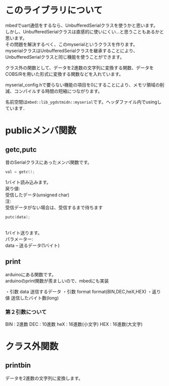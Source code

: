 # このライブラリについて

mbedでuart通信をするなら、UnbufferedSerialクラスを使うかと思います。
<br>しかし、UnbufferedSerialクラスは直感的に使いにくい...と思うこともあるかと思います。
<br>その問題を解決するべく、このmyserialというクラスを作ります。
<br>myserialクラスはUnbufferedSerialクラスを継承することにより、UnbufferedSerialクラスと同じ機能を使うことができます。

クラス外の関数として、データを2進数の文字列に変換する関数、データをCOBS/Rを用いた形式に変換する関数などを入れています。

myserial_config.hで要らない機能の項目を0にすることにより、メモリ領域の削減、コンパイルする時間の短縮につながります。

名前空間は`mbed::lib_ygdstmidn::myserial`です。ヘッダファイル内でusingしています．

# publicメンバ関数

## getc,putc

昔のSerialクラスにあったメンバ関数です。

```c++
val = getc();
```
1バイト読み込みます。
<br>戻り値:
<br>受信したデータ(unsigned char)
<br>注:
<br>受信データがない場合は、受信するまで待ちます

```c++
putc(data);
```
<br>1バイト送ります。
<br>パラメーター:
<br>data – 送るデータ(1バイト)

## print

arduinoにある関数です。
<br>arduinoのprint関数が羨ましいので、mbedにも実装

・引数 data 送信するデータ
・引数 format format(BIN,DEC,heX,HEX)
・返り値 送信したバイト数(long)

### 第２引数について

BIN : 2進数
DEC : 10進数
heX : 16進数(小文字)
HEX : 16進数(大文字)

# クラス外関数

## printbin

データを2進数の文字列に変換します。
